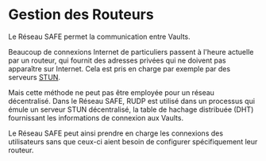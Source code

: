 # Gestion des Routeurs
Le Réseau SAFE permet la communication entre Vaults.

Beaucoup de connexions Internet de particuliers passent à l'heure actuelle par un routeur, qui fournit des adresses privées qui ne doivent pas apparaître sur Internet. Cela est pris en charge par exemple par des serveurs [STUN](http://en.wikipedia.org/wiki/STUN).

Mais cette méthode ne peut pas être employée pour un réseau décentralisé. Dans le Réseau SAFE, RUDP est utilisé dans un processus qui émule un serveur STUN décentralisé, la table de hachage distribuée (DHT) fournissant les informations de connexion aux Vaults.

Le Réseau SAFE peut ainsi prendre en charge les connexions des utilisateurs sans que ceux-ci aient besoin de configurer spécifiquement leur routeur.
